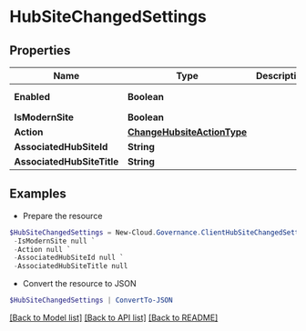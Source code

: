 # HubSiteChangedSettings
## Properties

Name | Type | Description | Notes
------------ | ------------- | ------------- | -------------
**Enabled** | **Boolean** |  | [optional] [readonly] 
**IsModernSite** | **Boolean** |  | [optional] 
**Action** | [**ChangeHubsiteActionType**](ChangeHubsiteActionType.md) |  | [optional] 
**AssociatedHubSiteId** | **String** |  | [optional] 
**AssociatedHubSiteTitle** | **String** |  | [optional] 

## Examples

- Prepare the resource
```powershell
$HubSiteChangedSettings = New-Cloud.Governance.ClientHubSiteChangedSettings  -Enabled null `
 -IsModernSite null `
 -Action null `
 -AssociatedHubSiteId null `
 -AssociatedHubSiteTitle null
```

- Convert the resource to JSON
```powershell
$HubSiteChangedSettings | ConvertTo-JSON
```

[[Back to Model list]](../README.md#documentation-for-models) [[Back to API list]](../README.md#documentation-for-api-endpoints) [[Back to README]](../README.md)

